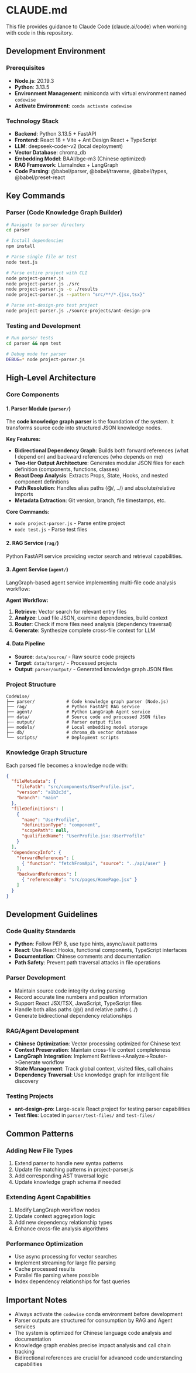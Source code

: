 # CLAUDE.md

This file provides guidance to Claude Code (claude.ai/code) when working with code in this repository.

## Development Environment

### Prerequisites
- **Node.js**: 20.19.3
- **Python**: 3.13.5 
- **Environment Management**: miniconda with virtual environment named `codewise`
- **Activate Environment**: `conda activate codewise`

### Technology Stack
- **Backend**: Python 3.13.5 + FastAPI
- **Frontend**: React 18 + Vite + Ant Design React + TypeScript
- **LLM**: deepseek-coder-v2 (local deployment)
- **Vector Database**: chroma_db
- **Embedding Model**: BAAI/bge-m3 (Chinese optimized)
- **RAG Framework**: LlamaIndex + LangGraph
- **Code Parsing**: @babel/parser, @babel/traverse, @babel/types, @babel/preset-react

## Key Commands

### Parser (Code Knowledge Graph Builder)
```bash
# Navigate to parser directory
cd parser

# Install dependencies
npm install

# Parse single file or test
node test.js

# Parse entire project with CLI
node project-parser.js
node project-parser.js ./src
node project-parser.js -o ./results
node project-parser.js --pattern "src/**/*.{jsx,tsx}"

# Parse ant-design-pro test project
node project-parser.js ./source-projects/ant-design-pro
```

### Testing and Development
```bash
# Run parser tests
cd parser && npm test

# Debug mode for parser
DEBUG=* node project-parser.js
```

## High-Level Architecture

### Core Components

#### 1. Parser Module (`parser/`)
The **code knowledge graph parser** is the foundation of the system. It transforms source code into structured JSON knowledge nodes.

**Key Features:**
- **Bidirectional Dependency Graph**: Builds both forward references (what I depend on) and backward references (who depends on me)
- **Two-tier Output Architecture**: Generates modular JSON files for each definition (components, functions, classes)
- **React Deep Analysis**: Extracts Props, State, Hooks, and nested component definitions
- **Path Resolution**: Handles alias paths (@/, ../) and absolute/relative imports
- **Metadata Extraction**: Git version, branch, file timestamps, etc.

**Core Commands:**
- `node project-parser.js` - Parse entire project
- `node test.js` - Parse test files

#### 2. RAG Service (`rag/`)
Python FastAPI service providing vector search and retrieval capabilities.

#### 3. Agent Service (`agent/`)
LangGraph-based agent service implementing multi-file code analysis workflow:

**Agent Workflow:**
1. **Retrieve**: Vector search for relevant entry files
2. **Analyze**: Load file JSON, examine dependencies, build context
3. **Router**: Check if more files need analysis (dependency traversal)
4. **Generate**: Synthesize complete cross-file context for LLM

#### 4. Data Pipeline
- **Source**: `data/source/` - Raw source code projects
- **Target**: `data/target/` - Processed projects  
- **Output**: `parser/output/` - Generated knowledge graph JSON files

### Project Structure
```
CodeWise/
├── parser/            # Code knowledge graph parser (Node.js)
├── rag/               # Python FastAPI RAG service
├── agent/             # Python LangGraph Agent service  
├── data/              # Source code and processed JSON files
├── output/            # Parser output files
├── models/            # Local embedding model storage
├── db/                # chroma_db vector database
└── scripts/           # Deployment scripts
```

### Knowledge Graph Structure

Each parsed file becomes a knowledge node with:

```json
{
  "fileMetadata": {
    "filePath": "src/components/UserProfile.jsx",
    "version": "a1b2c3d",
    "branch": "main"
  },
  "fileDefinitions": [
    {
      "name": "UserProfile", 
      "definitionType": "component",
      "scopePath": null,
      "qualifiedName": "UserProfile.jsx::UserProfile"
    }
  ],
  "dependencyInfo": {
    "forwardReferences": [
      { "function": "fetchFromApi", "source": "../api/user" }
    ],
    "backwardReferences": [
      { "referencedBy": "src/pages/HomePage.jsx" }
    ]
  }
}
```

## Development Guidelines

### Code Quality Standards
- **Python**: Follow PEP 8, use type hints, async/await patterns
- **React**: Use React Hooks, functional components, TypeScript interfaces
- **Documentation**: Chinese comments and documentation
- **Path Safety**: Prevent path traversal attacks in file operations

### Parser Development
- Maintain source code integrity during parsing
- Record accurate line numbers and position information
- Support React JSX/TSX, JavaScript, TypeScript files
- Handle both alias paths (@/) and relative paths (../)
- Generate bidirectional dependency relationships

### RAG/Agent Development
- **Chinese Optimization**: Vector processing optimized for Chinese text
- **Context Preservation**: Maintain cross-file context completeness
- **LangGraph Integration**: Implement Retrieve->Analyze->Router->Generate workflow
- **State Management**: Track global context, visited files, call chains
- **Dependency Traversal**: Use knowledge graph for intelligent file discovery

### Testing Projects
- **ant-design-pro**: Large-scale React project for testing parser capabilities
- **Test files**: Located in `parser/test-files/` and `test-files/`

## Common Patterns

### Adding New File Types
1. Extend parser to handle new syntax patterns
2. Update file matching patterns in project-parser.js
3. Add corresponding AST traversal logic
4. Update knowledge graph schema if needed

### Extending Agent Capabilities  
1. Modify LangGraph workflow nodes
2. Update context aggregation logic
3. Add new dependency relationship types
4. Enhance cross-file analysis algorithms

### Performance Optimization
- Use async processing for vector searches
- Implement streaming for large file parsing
- Cache processed results
- Parallel file parsing where possible
- Index dependency relationships for fast queries

## Important Notes

- Always activate the `codewise` conda environment before development
- Parser outputs are structured for consumption by RAG and Agent services
- The system is optimized for Chinese language code analysis and documentation
- Knowledge graph enables precise impact analysis and call chain tracking
- Bidirectional references are crucial for advanced code understanding capabilities